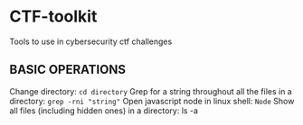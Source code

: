 # CTF-toolkit

Tools to use in cybersecurity ctf challenges

## BASIC OPERATIONS


Change directory: 
```cd directory```
Grep for a string throughout all the files in a directory:
```grep -rni "string"```
Open javascript node in linux shell:
```Node```
Show all files (including hidden ones) in a directory: ls -a
